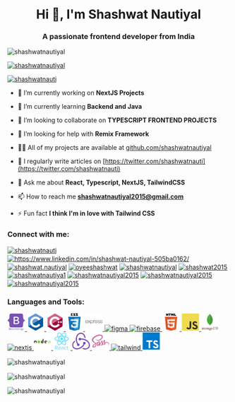 <h1 align="center">Hi 👋, I'm Shashwat Nautiyal</h1>
<h3 align="center">A passionate frontend developer from India</h3>

<p align="left"> <img src="https://komarev.com/ghpvc/?username=shashwatnautiyal&label=Profile%20views&color=0e75b6&style=flat" alt="shashwatnautiyal" /> </p>

<p align="left"> <a href="https://github.com/ryo-ma/github-profile-trophy"><img src="https://github-profile-trophy.vercel.app/?username=shashwatnautiyal" alt="shashwatnautiyal" /></a> </p>

<p align="left"> <a href="https://twitter.com/shashwatnauti" target="blank"><img src="https://img.shields.io/twitter/follow/shashwatnauti?logo=twitter&style=for-the-badge" alt="shashwatnauti" /></a> </p>

- 🔭 I’m currently working on **NextJS Projects**

- 🌱 I’m currently learning **Backend and Java**

- 👯 I’m looking to collaborate on **TYPESCRIPT FRONTEND PROJECTS**

- 🤝 I’m looking for help with **Remix Framework**

- 👨‍💻 All of my projects are available at [github.com/shashwatnautiyal](github.com/shashwatnautiyal)

- 📝 I regularly write articles on [https://twitter.com/shashwatnauti](https://twitter.com/shashwatnauti)

- 💬 Ask me about **React, Typescript, NextJS, TailwindCSS**

- 📫 How to reach me **shashwatnautiyal2015@gmail.com**

- ⚡ Fun fact **I think I'm in love with Tailwind CSS**

<h3 align="left">Connect with me:</h3>
<p align="left">
<a href="https://twitter.com/shashwatnauti" target="blank"><img align="center" src="https://raw.githubusercontent.com/rahuldkjain/github-profile-readme-generator/master/src/images/icons/Social/twitter.svg" alt="shashwatnauti" height="30" width="40" /></a>
<a href="https://www.linkedin.com/in/shashwat-nautiyal-505ba0162/" target="blank"><img align="center" src="https://raw.githubusercontent.com/rahuldkjain/github-profile-readme-generator/master/src/images/icons/Social/linked-in-alt.svg" alt="https://www.linkedin.com/in/shashwat-nautiyal-505ba0162/" height="30" width="40" /></a>
<a href="https://fb.com/shashwat.nautiyal" target="blank"><img align="center" src="https://raw.githubusercontent.com/rahuldkjain/github-profile-readme-generator/master/src/images/icons/Social/facebook.svg" alt="shashwat.nautiyal" height="30" width="40" /></a>
<a href="https://instagram.com/oyeeshashwat" target="blank"><img align="center" src="https://raw.githubusercontent.com/rahuldkjain/github-profile-readme-generator/master/src/images/icons/Social/instagram.svg" alt="oyeeshashwat" height="30" width="40" /></a>
<a href="https://www.youtube.com/channel/UCptC19NycG9F4QUSgYaX0Gg" target="blank"><img align="center" src="https://raw.githubusercontent.com/rahuldkjain/github-profile-readme-generator/master/src/images/icons/Social/youtube.svg" alt="shashwatnautiyal" height="30" width="40" /></a>
<a href="https://www.codechef.com/users/shashwat2015" target="blank"><img align="center" src="https://cdn.jsdelivr.net/npm/simple-icons@3.1.0/icons/codechef.svg" alt="shashwat2015" height="30" width="40" /></a>
<a href="https://www.hackerrank.com/shashwatnautiya1" target="blank"><img align="center" src="https://raw.githubusercontent.com/rahuldkjain/github-profile-readme-generator/master/src/images/icons/Social/hackerrank.svg" alt="shashwatnautiya1" height="30" width="40" /></a>
<a href="https://www.leetcode.com/shashwatnautiyal2015" target="blank"><img align="center" src="https://raw.githubusercontent.com/rahuldkjain/github-profile-readme-generator/master/src/images/icons/Social/leet-code.svg" alt="shashwatnautiyal2015" height="30" width="40" /></a>
<a href="https://www.hackerearth.com/@shashwatnautiyal2015" target="blank"><img align="center" src="https://raw.githubusercontent.com/rahuldkjain/github-profile-readme-generator/master/src/images/icons/Social/hackerearth.svg" alt="shashwatnautiyal2015" height="30" width="40" /></a>
<a href="https://auth.geeksforgeeks.org/user/shashwatnautiyal2015" target="blank"><img align="center" src="https://raw.githubusercontent.com/rahuldkjain/github-profile-readme-generator/master/src/images/icons/Social/geeks-for-geeks.svg" alt="shashwatnautiyal2015" height="30" width="40" /></a>
</p>

<h3 align="left">Languages and Tools:</h3>
<p align="left"> <a href="https://getbootstrap.com" target="_blank" rel="noreferrer"> <img src="https://raw.githubusercontent.com/devicons/devicon/master/icons/bootstrap/bootstrap-plain-wordmark.svg" alt="bootstrap" width="40" height="40"/> </a> <a href="https://www.cprogramming.com/" target="_blank" rel="noreferrer"> <img src="https://raw.githubusercontent.com/devicons/devicon/master/icons/c/c-original.svg" alt="c" width="40" height="40"/> </a> <a href="https://www.w3schools.com/cpp/" target="_blank" rel="noreferrer"> <img src="https://raw.githubusercontent.com/devicons/devicon/master/icons/cplusplus/cplusplus-original.svg" alt="cplusplus" width="40" height="40"/> </a> <a href="https://www.w3schools.com/css/" target="_blank" rel="noreferrer"> <img src="https://raw.githubusercontent.com/devicons/devicon/master/icons/css3/css3-original-wordmark.svg" alt="css3" width="40" height="40"/> </a> <a href="https://expressjs.com" target="_blank" rel="noreferrer"> <img src="https://raw.githubusercontent.com/devicons/devicon/master/icons/express/express-original-wordmark.svg" alt="express" width="40" height="40"/> </a> <a href="https://www.figma.com/" target="_blank" rel="noreferrer"> <img src="https://www.vectorlogo.zone/logos/figma/figma-icon.svg" alt="figma" width="40" height="40"/> </a> <a href="https://firebase.google.com/" target="_blank" rel="noreferrer"> <img src="https://www.vectorlogo.zone/logos/firebase/firebase-icon.svg" alt="firebase" width="40" height="40"/> </a> <a href="https://www.w3.org/html/" target="_blank" rel="noreferrer"> <img src="https://raw.githubusercontent.com/devicons/devicon/master/icons/html5/html5-original-wordmark.svg" alt="html5" width="40" height="40"/> </a> <a href="https://developer.mozilla.org/en-US/docs/Web/JavaScript" target="_blank" rel="noreferrer"> <img src="https://raw.githubusercontent.com/devicons/devicon/master/icons/javascript/javascript-original.svg" alt="javascript" width="40" height="40"/> </a> <a href="https://www.mongodb.com/" target="_blank" rel="noreferrer"> <img src="https://raw.githubusercontent.com/devicons/devicon/master/icons/mongodb/mongodb-original-wordmark.svg" alt="mongodb" width="40" height="40"/> </a> <a href="https://nextjs.org/" target="_blank" rel="noreferrer"> <img src="https://cdn.worldvectorlogo.com/logos/nextjs-2.svg" alt="nextjs" width="40" height="40"/> </a> <a href="https://nodejs.org" target="_blank" rel="noreferrer"> <img src="https://raw.githubusercontent.com/devicons/devicon/master/icons/nodejs/nodejs-original-wordmark.svg" alt="nodejs" width="40" height="40"/> </a> <a href="https://reactjs.org/" target="_blank" rel="noreferrer"> <img src="https://raw.githubusercontent.com/devicons/devicon/master/icons/react/react-original-wordmark.svg" alt="react" width="40" height="40"/> </a> <a href="https://redux.js.org" target="_blank" rel="noreferrer"> <img src="https://raw.githubusercontent.com/devicons/devicon/master/icons/redux/redux-original.svg" alt="redux" width="40" height="40"/> </a> <a href="https://sass-lang.com" target="_blank" rel="noreferrer"> <img src="https://raw.githubusercontent.com/devicons/devicon/master/icons/sass/sass-original.svg" alt="sass" width="40" height="40"/> </a> <a href="https://tailwindcss.com/" target="_blank" rel="noreferrer"> <img src="https://www.vectorlogo.zone/logos/tailwindcss/tailwindcss-icon.svg" alt="tailwind" width="40" height="40"/> </a> <a href="https://www.typescriptlang.org/" target="_blank" rel="noreferrer"> <img src="https://raw.githubusercontent.com/devicons/devicon/master/icons/typescript/typescript-original.svg" alt="typescript" width="40" height="40"/> </a> </p>

<p><img align="center" src="https://github-readme-streak-stats.herokuapp.com/?user=shashwatnautiyal&" alt="shashwatnautiyal" /></p>
<p><img align="center" src="https://github-readme-stats.vercel.app/api?username=shashwatnautiyal&show_icons=true&locale=en" alt="shashwatnautiyal" /></p>
<p><img align="center" src="https://github-readme-stats.vercel.app/api/top-langs?username=shashwatnautiyal&show_icons=true&locale=en&layout=compact" alt="shashwatnautiyal" /></p>
